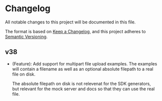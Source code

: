 # Changelog

All notable changes to this project will be documented in this file.

The format is based on [Keep a Changelog](https://keepachangelog.com/en/1.0.0/),
and this project adheres to [Semantic Versioning](https://semver.org/spec/v2.0.0.html).

## v38

- (Feature): Add support for multipart file upload examples. The examples will contain 
  a filename as well as an optional absolute filepath to a real file on disk. 

  The absolute filepath on disk is not relevenat for the SDK generators, but relevant
  for the mock server and docs so that they can use the real file. 


